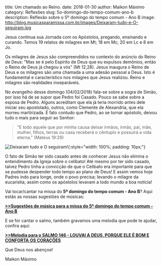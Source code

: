 title: Um chamado ao Reino.
date: 2018-01-30
author: Maikon Máximo
category: Reflexões
slug: 5o-domingo-do-tempo-comum-ano-b
description: Reflexão sobre o 5º domingo do tempo comum - Ano B
image: http://blog.musicasparamissa.com.br/images/Deixaram-tudo-e-O-seguiram.jpg

Jesus continua sua Jornada com os Apóstolos, pregando, ensinando e curando. 
Temos 19 relatos de milagres em Mt; 18 em Mc; 20 em Lc e 8 em Jo.

Os milagres de Jesus são compreendidos no contexto do anúncio do Reino de Deus: 
"Mas se é pelo Espírito de Deus que eu expulsos demônios, então o Reino de Deus já chegou a vós" (Mt 12,28). 
Jesus inaugura o Reino de Deus e os milagres são uma chamada a uma adesão pessoal a Deus.
Isto é fundamental e característico nos milagres que Jesus realizou. Reino e milagres são realidades inseparáveis.

No evangelho desse domingo (04/02/2018) fala-se sobre a sogra de Simão, por isso há de se supor que Pedro foi Casado. 
Pouco se sabe sobre a esposa de Pedro. Alguns acreditam que ela já teria morrido antes dele iniciar seu apostolado, outros, como Clemente de Alexandria, que ela morreu martirizada. É fato contudo que Pedro, ao se tornar apóstolo, deixou tudo o mais para seguir ao Senhor:

> "E todo aquele que por minha causa deixar irmãos, irmãs, pai, mãe, mulher, filhos, terras ou casa receberá o cêntuplo e possuirá a vida eterna." (Mateus 19:29)

![Deixaram tudo e O seguiram!](/images/Deixaram-tudo-e-O-seguiram.jpg){:style="width: 100%; padding: 10px;"}

O fato de Simão ter sido casado antes de conhecer Jesus não elimina o entendimento da Igreja sobre o celibato! 
Até mesmo por ter sido casado, talvez Pedro tinha a convicção de que o Celibato era importante para que se pudesse despender todo tempo ao plano de Deus! 
E assim vemos hoje Padres indo para longe, onde o povo precisa; levando o milagre da eucaristia, assim como os apóstolos levavam a todo mundo a boa notícia!

Vai tocar/cantar na missa do **5º domingo do tempo comum - Ano B**? Aqui estão as nossas sugestões de músicas:

[**>>Sugestões de música para a missa do 5º domingo do tempo comum - Ano B**](https://musicasparamissa.com.br/sugestoes-para/5o-domingo-do-tempo-comum-ano-b)

E se for cantar o salmo, também gravamos uma melodia que pode te ajudar, confira aqui:

[**>>Melodia para o SALMO 146 - LOUVAI A DEUS, PORQUE ELE É BOM E CONFORTA OS CORAÇÕES**](https://musicasparamissa.com.br/musica/salmo-146-louvai-deus-porque-ele-e-bom-e-conforta-os-coracoes/)

Que Deus nos abençoe!

Maikon Máximo
